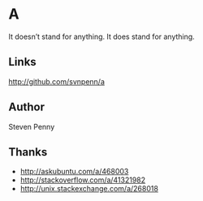 A
============
It doesn’t stand for anything. It does stand for anything.

Links
------------
http://github.com/svnpenn/a

Author
------------
Steven Penny

Thanks
------------
- http://askubuntu.com/a/468003
- http://stackoverflow.com/a/41321982
- http://unix.stackexchange.com/a/268018
